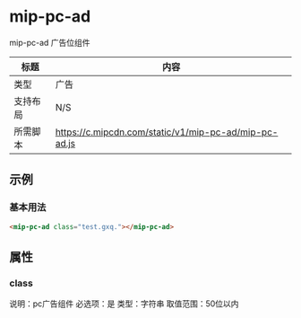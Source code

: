 # mip-pc-ad

mip-pc-ad 广告位组件

标题|内容
----|----
类型|广告
支持布局|N/S
所需脚本|https://c.mipcdn.com/static/v1/mip-pc-ad/mip-pc-ad.js
        

## 示例

### 基本用法
```html
<mip-pc-ad class="test.gxq."></mip-pc-ad>
```

## 属性

### class

说明：pc广告组件
必选项：是
类型：字符串
取值范围：50位以内